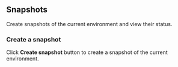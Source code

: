 ## Snapshots

Create snapshots of the current environment and view their status.

### Create a snapshot

Click **Create snapshot** button to create a snapshot of the current environment.
